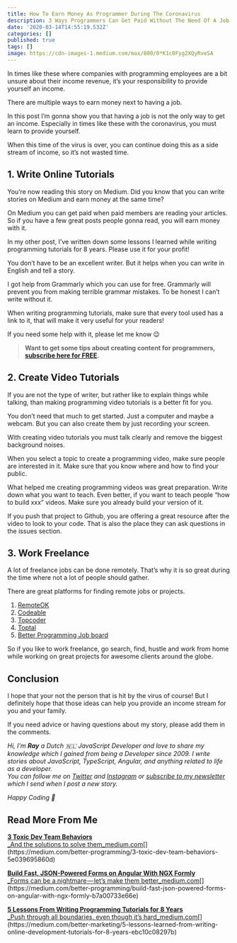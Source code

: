 ```yaml
---
title: How To Earn Money As Programmer During The Coronavirus
description: 3 Ways Programmers Can Get Paid Without The Need Of A Job
date: '2020-03-14T14:55:19.532Z'
categories: []
published: true
tags: []
image: https://cdn-images-1.medium.com/max/800/0*K1c0Fyg2XQyRveSA
---
```


In times like these where companies with programming employees are a bit unsure about their income revenue, it’s your responsibility to provide yourself an income.

There are multiple ways to earn money next to having a job.

In this post I’m gonna show you that having a job is not the only way to get an income. Especially in times like these with the coronavirus, you must learn to provide yourself.

When this time of the virus is over, you can continue doing this as a side stream of income, so it’s not wasted time.

## 1\. Write Online Tutorials

You’re now reading this story on Medium. Did you know that you can write stories on Medium and earn money at the same time?

On Medium you can get paid when paid members are reading your articles. So if you have a few great posts people gonna read, you will earn money with it.

In my other post, I’ve written down some lessons I learned while writing programming tutorials for 8 years. Please use it for your profit!

You don’t have to be an excellent writer. But it helps when you can write in English and tell a story.

I got help from Grammarly which you can use for free. Grammarly will prevent you from making terrible grammar mistakes. To be honest I can’t write without it.

When writing programming tutorials, make sure that every tool used has a link to it, that will make it very useful for your readers!

If you need some help with it, please let me know 😉

> **Want to get some tips about creating content for programmers,** [**subscribe here for FREE**](https://mailchi.mp/239d4f7b0d9d/programming-content-creator)**.**

## 2\. Create Video Tutorials

If you are not the type of writer, but rather like to explain things while talking, than making programming video tutorials is a better fit for you.

You don’t need that much to get started. Just a computer and maybe a webcam. But you can also create them by just recording your screen.

With creating video tutorials you must talk clearly and remove the biggest background noises.

When you select a topic to create a programming video, make sure people are interested in it. Make sure that you know where and how to find your public.

What helped me creating programming videos was great preparation. Write down what you want to teach. Even better, if you want to teach people “how to build xxx” videos. Make sure you already build your version of it.

If you push that project to Github, you are offering a great resource after the video to look to your code. That is also the place they can ask questions in the issues section.

## 3\. Work Freelance

A lot of freelance jobs can be done remotely. That’s why it is so great during the time where not a lot of people should gather.

There are great platforms for finding remote jobs or projects.

1.  [RemoteOK](https://remoteok.io/remote-developer-jobs)
2.  [Codeable](https://codeable.io/)
3.  [Topcoder](https://www.topcoder.com/)
4.  [Toptal](https://www.toptal.com/)
5.  [Better Programming Job board](https://medium.com/better-programming/the-better-programming-job-board-42997eafc773)

So if you like to work freelance, go search, find, hustle and work from home while working on great projects for awesome clients around the globe.

## Conclusion

I hope that your not the person that is hit by the virus of course! But I definitely hope that those ideas can help you provide an income stream for you and your family.

If you need advice or having questions about my story, please add them in the comments.

_Hi, I’m_ **_Ray_** _a Dutch 🇳🇱 JavaScript Developer and love to share my knowledge which I gained from being a Developer since 2009. I write stories about JavaScript, TypeScript, Angular, and anything related to life as a developer.  
You can follow me on_ [_Twitter_](https://twitter.com/devbyrayray) _and_ [_Instagram_](https://www.instagram.com/devbyrayray/) _or_ [_subscribe to my newsletter_](https://buttondown.email/devbyrayray) _which I send when I post a new story._

_Happy Coding 🚀_

## Read More From Me

[**3 Toxic Dev Team Behaviors**  
_And the solutions to solve them_medium.com](https://medium.com/better-programming/3-toxic-dev-team-behaviors-5e039695860d "https://medium.com/better-programming/3-toxic-dev-team-behaviors-5e039695860d")[](https://medium.com/better-programming/3-toxic-dev-team-behaviors-5e039695860d)

[**Build Fast, JSON-Powered Forms on Angular With NGX Formly**  
_Forms can be a nightmare — let’s make them better_medium.com](https://medium.com/better-programming/build-fast-json-powered-forms-on-angular-with-ngx-formly-b7a00733e66e "https://medium.com/better-programming/build-fast-json-powered-forms-on-angular-with-ngx-formly-b7a00733e66e")[](https://medium.com/better-programming/build-fast-json-powered-forms-on-angular-with-ngx-formly-b7a00733e66e)

[**5 Lessons From Writing Programming Tutorials for 8 Years**  
_Push through all boundaries, even though it’s hard_medium.com](https://medium.com/better-marketing/5-lessons-learned-from-writing-online-development-tutorials-for-8-years-ebc10c08297b "https://medium.com/better-marketing/5-lessons-learned-from-writing-online-development-tutorials-for-8-years-ebc10c08297b")[](https://medium.com/better-marketing/5-lessons-learned-from-writing-online-development-tutorials-for-8-years-ebc10c08297b)